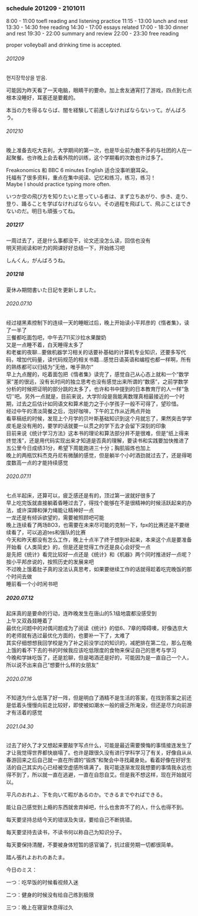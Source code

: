 ### schedule 201209 - 2101011
8:00 - 11:00 toefl reading and listening practice
11:15 - 13:00 lunch and rest
13:30 - 14:30 free reading
14:30 - 17:00 essays related
17:00 - 18:30 dinner and rest
19:30 - 22:00 summary and review
22:00 - 23:30 free reading

proper volleyball and drinking time is accepted.

###### 201209
현지장학상을 받음.

可能因为昨天看了一天电脑，眼睛干的要命。加上舍友通宵打了游戏，四点到七点根本没睡好，耳塞还是要戴的。

本当の力を得るならば、闇を経験して前進しなければならないって。がんばろう。

###### 201210
晚上准备去吃大吉利，大学期间的第一次，也是毕业前为数不多的与社团的人在一起聚餐。也许晚上会去看外院的训练，这个学期看的次数也许过多了。

Freakonomics 和 BBC 6 minutes English 适合没事听磨耳朵。  
托福有了很多资料，重点在集中阅读、记忆和练习，练习，练习！  
Maybe I should practice typing more often.

いつか空の飛び方を知りたいと思っている者は、まず立ちあがり、歩き、走り、登り、踊ることを学ばなければならない。その過程を飛ばして、飛ぶことはできないのだ。明日も頑張ってね。

##### 201217
一周过去了，还是什么事都没干，论文还没怎么读，回信也没有  
明天把阅读和听力的网课好好总结一下，开始练习吧  

しんくん，がんばろうね。

##### 201218

夏休み期間書いた日記を更新しました。

###### 2020.07.10

经过褪黑素控制下的连续一天的睡眠过后，晚上开始读小平邦彦的《惰者集》，读了一半了  
三餐都吃面包吧，中午去711买沙拉水果酸奶  
又是一点睡不着，白天睡得太多了  
和老崔的夜聊…要做机器学习相关的话要补基础的计算机专业知识，还要多写代码，增加代码量，读代码规范的相关书籍…感觉日语英语和编程也都一样啊，所有的熟练都可以归结为”无他，唯手熟尔“  
早上九点醒的，吃着面包把《惰者集》读完了，感觉自己从心态上就和一个“数学家”差的很远，没有长时间的独立思考也没有感觉出来所谓的“数感”，之前学数学分析的时候把证明的部分跳的太多了，也许和书中提到的日本教育厅的人一样”急切''吧。另外一点就是，目前来说，大学阶段是我能离数理真相最接近的一个时期，过去之后估计如同语文和算术能力之于小学孩子一般不可得了，望珍惜。  
经过中午的清淡简餐之后，泡好咖啡，下午的工作从近两点开始  
看草稿纸的时候，发现上个月学的贝叶斯基础知识到这个月就忘了，果然突击学学皮毛是没有用的，要学的话就要一以贯之的学下去才会留下深刻的印象  
目前来说《统计学习方法》这本书的理论和算法部分并不是很难，但是“纸上得来终觉浅”，还是用代码实现出来才知道是否真的理解，要读书和实践要加快推进了  
五公里今日成绩31分，希望下周能跑进三十分；胸肌锻炼也加上  
晚上的两瓶饮料杰克丹尼有微醺的感觉，但是躺半个小时酒劲就过去了，还是得喝度数高一点的才能持续感觉　　

###### 2020.07.11

七点半起床，还算可以，疲乏感还是有的，顶过第一波就好很多了  
早上吃完饭就直接躺着昏睡过去了，得找个能够在不是很精神的时候活跃起来的办法，或许深蹲和弹力绳能让精神好一点  
一龙还是有倾诉欲望的，需要被照顾吧可能  
晚上连续看了两场BO3，也需要在未来尽可能的克制一下，fpx的比赛还是不要继续看了，可以追追tes和强队的比赛  
今天和昨天都没有怎么工作，晚上十点半了终于想到补起来，本来这个点是要准备开始看《人类简史》的，但是还是觉得工作还是良心会好受一点  
是先把《统计》看完比较好一点还是《统计》和《机器》两个同时推进好一点呢？  
按小平邦彦说的，按照历史的发展来吧  
不过晚上饿着肚子真的没法认真思考，如果要继续工作的话就得趁着吃完晚饭的那个时间去做  
睡前看一个小时闲书吧　　

##### 2020.07.12

起床真的是要命的行动，连昨晚发生在唐山的5.1级地震都没感受到  
上午又双叒叕睡着了 　　  
最优化问题中的对偶问题成为了阅读《统计》的低6、7章的障碍噢，好像选京大的老师就有选过最优化方面的，也要补一下了，太难了　　  
其实仔细想想我回学校是为了补之前没学过的知识的，减肥排在第二位，那么在晚上饿的看不下去的书的时候我应该吃低限度的食物来保证自己的思考与学习　　  
今晚和学妹吃饭了，还是尬聊，但是喝酒还是好的，可能因为是一直自己一个人，所以说不出来自己“想要什么样的女朋友”　　  

###### 2020.07.16

不知道为什么低落了好一阵，但是明白了酒精不是生活的答案，在找到答案之前还是低着头慢慢向前走比较好，即使被如潮水一般的疲乏所淹没，但还是尽力向前游才有活着的感觉　

###### 2021.04.30

过去了好久了才又想起来要敲字写点什么，可能是最近需要懊悔的事情接连发生了才让我觉得世界都快崩塌了。也许是跟很久没有进行学科学习了有关，好像自从从春游回来之后自己就一直在所谓的“锻炼”和聚会中寻找藏身处。看着好像在好好生活的自己其实内心已经被空虚感所填满了。我可能逐渐发现我想要的事情我永远也得不到了，所以就一直在逃避，一直在自怨自艾。但是我不想这样，现在开始就可以。

平凡のおれよ、下を向いて暇があるのか。できるまでやればできる。

能让自己感觉到上瘾的东西就舍弃掉吧，什么也舍弃不了的人，什么也得不到。

每天要坚持总结今天的错误及失误，要给自己不断挑错。

每天要坚持去读书，不读书何以称自己为知识分子。

每天要保持清醒，不要被身体短暂的感官骗了，抗过疲劳期一切都很简单。

踏ん張れよおれのあたま。

今日のミス：

一つ：吃早饭的时候看视频入迷

二つ：健身的时候没有给自己练到极限

三つ：晚上在寝室休息得过久

